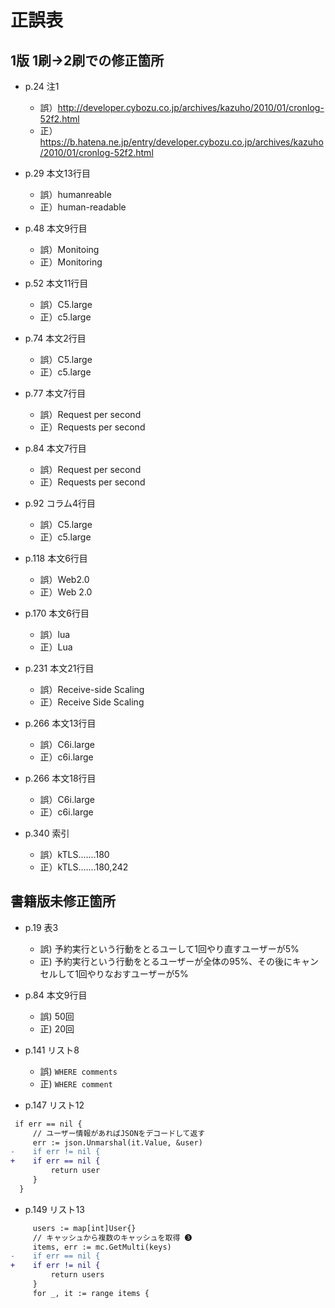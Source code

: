 # 正誤表

## 1版 1刷→2刷での修正箇所

- p.24 注1
  - 誤）http://developer.cybozu.co.jp/archives/kazuho/2010/01/cronlog-52f2.html
  - 正）https://b.hatena.ne.jp/entry/developer.cybozu.co.jp/archives/kazuho/2010/01/cronlog-52f2.html

- p.29 本文13行目
  - 誤）humanreable
  - 正）human-readable

- p.48 本文9行目
  - 誤）Monitoing
  - 正）Monitoring

- p.52 本文11行目
  - 誤）C5.large
  - 正）c5.large

- p.74 本文2行目
  - 誤）C5.large
  - 正）c5.large

- p.77 本文7行目
  - 誤）Request per second
  - 正）Requests per second

- p.84 本文7行目
  - 誤）Request per second
  - 正）Requests per second

- p.92 コラム4行目
  - 誤）C5.large
  - 正）c5.large

- p.118 本文6行目
  - 誤）Web2.0
  - 正）Web 2.0

- p.170 本文6行目
  - 誤）lua
  - 正）Lua

- p.231 本文21行目
  - 誤）Receive-side Scaling
  - 正）Receive Side Scaling

- p.266 本文13行目
  - 誤）C6i.large
  - 正）c6i.large

- p.266 本文18行目
  - 誤）C6i.large
  - 正）c6i.large

- p.340 索引
  - 誤）kTLS.......180
  - 正）kTLS.......180,242

## 書籍版未修正箇所

- p.19 表3
  - 誤) 予約実行という行動をとるユーして1回やり直すユーザーが5%
  - 正) 予約実行という行動をとるユーザーが全体の95%、その後にキャンセルして1回やりなおすユーザーが5%

- p.84 本文9行目
  - 誤) 50回
  - 正) 20回

- p.141 リスト8
  - 誤) `WHERE comments`
  - 正) `WHERE comment`

- p.147 リスト12

```diff
 if err == nil {
     // ユーザー情報があればJSONをデコードして返す
     err := json.Unmarshal(it.Value, &user)
-    if err != nil {
+    if err == nil {
         return user
     }
  }
```

- p.149 リスト13

```diff
     users := map[int]User{}
     // キャッシュから複数のキャッシュを取得 ❸
     items, err := mc.GetMulti(keys)
-    if err == nil {
+    if err != nil {
         return users
     }
     for _, it := range items {
```

